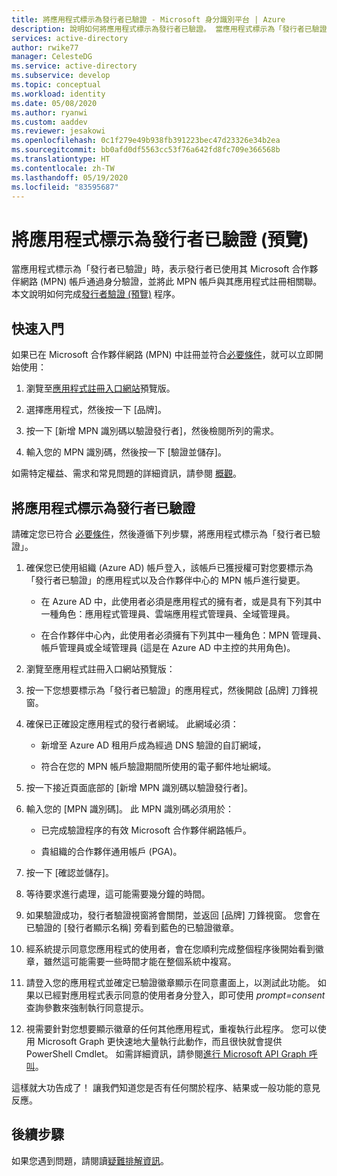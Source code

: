 ```yaml
---
title: 將應用程式標示為發行者已驗證 - Microsoft 身分識別平台 | Azure
description: 說明如何將應用程式標示為發行者已驗證。 當應用程式標示為「發行者已驗證」時，表示發行者已使用完成驗證程序的 Microsoft 合作夥伴網路 (MPN) 帳戶來通過身分驗證，並將此 MPN 帳戶與應用程式註冊相關聯。
services: active-directory
author: rwike77
manager: CelesteDG
ms.service: active-directory
ms.subservice: develop
ms.topic: conceptual
ms.workload: identity
ms.date: 05/08/2020
ms.author: ryanwi
ms.custom: aaddev
ms.reviewer: jesakowi
ms.openlocfilehash: 0c1f279e49b938fb391223bec47d23326e34b2ea
ms.sourcegitcommit: bb0afd0df5563cc53f76a642fd8fc709e366568b
ms.translationtype: HT
ms.contentlocale: zh-TW
ms.lasthandoff: 05/19/2020
ms.locfileid: "83595687"
---
```

# <a name="mark-your-app-as-publisher-verified-preview"></a>將應用程式標示為發行者已驗證 (預覽)

當應用程式標示為「發行者已驗證」時，表示發行者已使用其 Microsoft 合作夥伴網路 (MPN) 帳戶通過身分驗證，並將此 MPN 帳戶與其應用程式註冊相關聯。 本文說明如何完成[發行者驗證 (預覽)](publisher-verification-overview.md) 程序。

## <a name="quickstart"></a>快速入門
如果已在 Microsoft 合作夥伴網路 (MPN) 中註冊並符合[必要條件](publisher-verification-overview.md#requirements)，就可以立即開始使用： 

1. 瀏覽至[應用程式註冊入口網站](https://aka.ms/PublisherVerificationPreview)預覽版。

1. 選擇應用程式，然後按一下 [品牌]。 

1. 按一下 [新增 MPN 識別碼以驗證發行者]，然後檢閱所列的需求。

1. 輸入您的 MPN 識別碼，然後按一下 [驗證並儲存]。

如需特定權益、需求和常見問題的詳細資訊，請參閱 [概觀](publisher-verification-overview.md)。


## <a name="mark-your-app-as-publisher-verified"></a>將應用程式標示為發行者已驗證
請確定您已符合 [必要條件](publisher-verification-overview.md#requirements)，然後遵循下列步驟，將應用程式標示為「發行者已驗證」。  

1. 確保您已使用組織 (Azure AD) 帳戶登入，該帳戶已獲授權可對您要標示為「發行者已驗證」的應用程式以及合作夥伴中心的 MPN 帳戶進行變更。 

    - 在 Azure AD 中，此使用者必須是應用程式的擁有者，或是具有下列其中一種角色：應用程式管理員、雲端應用程式管理員、全域管理員。 

    - 在合作夥伴中心內，此使用者必須擁有下列其中一種角色：MPN 管理員、帳戶管理員或全域管理員 (這是在 Azure AD 中主控的共用角色)。 

1. 瀏覽至應用程式註冊入口網站預覽版：  

1. 按一下您想要標示為「發行者已驗證」的應用程式，然後開啟 [品牌] 刀鋒視窗。 

1. 確保已正確設定應用程式的發行者網域。 此網域必須： 

    - 新增至 Azure AD 租用戶成為經過 DNS 驗證的自訂網域，  

    - 符合在您的 MPN 帳戶驗證期間所使用的電子郵件地址網域。 

1. 按一下接近頁面底部的 [新增 MPN 識別碼以驗證發行者]。 

1. 輸入您的 [MPN 識別碼]。 此 MPN 識別碼必須用於： 

    - 已完成驗證程序的有效 Microsoft 合作夥伴網路帳戶。  

    - 貴組織的合作夥伴通用帳戶 (PGA)。 

1. 按一下 [確認並儲存]。 

1. 等待要求進行處理，這可能需要幾分鐘的時間。 

1. 如果驗證成功，發行者驗證視窗將會關閉，並返回 [品牌] 刀鋒視窗。 您會在已驗證的 [發行者顯示名稱] 旁看到藍色的已驗證徽章。 

1. 經系統提示同意您應用程式的使用者，會在您順利完成整個程序後開始看到徽章，雖然這可能需要一些時間才能在整個系統中複寫。 

1. 請登入您的應用程式並確定已驗證徽章顯示在同意畫面上，以測試此功能。 如果以已經對應用程式表示同意的使用者身分登入，即可使用 *prompt=consent* 查詢參數來強制執行同意提示。 

1. 視需要針對您想要顯示徽章的任何其他應用程式，重複執行此程序。 您可以使用 Microsoft Graph 更快速地大量執行此動作，而且很快就會提供 PowerShell Cmdlet。 如需詳細資訊，請參閱[進行 Microsoft API Graph 呼叫](troubleshoot-publisher-verification.md#making-microsoft-graph-api-calls)。 

這樣就大功告成了！ 讓我們知道您是否有任何關於程序、結果或一般功能的意見反應。 

## <a name="next-steps"></a>後續步驟
如果您遇到問題，請閱讀[疑難排解資訊](troubleshoot-publisher-verification.md)。
